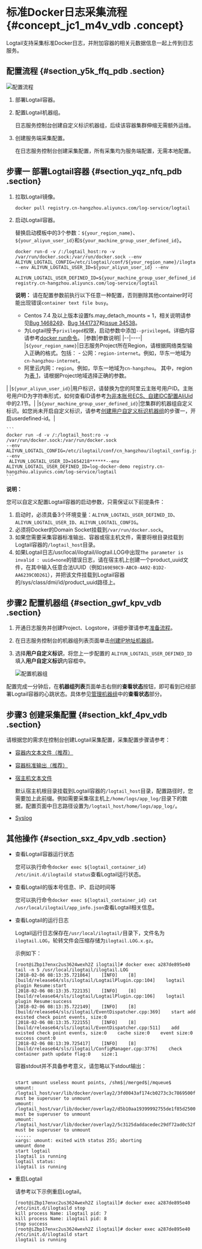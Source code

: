 # 标准Docker日志采集流程 {#concept_jc1_m4v_vdb .concept}

Logtail支持采集标准Docker日志，并附加容器的相关元数据信息一起上传到日志服务。

## 配置流程 {#section_y5k_ffq_pdb .section}

![](images/2674_zh-CN.png "配置流程")

1.  部署Logtail容器。
2.  配置Logtail机器组。

    日志服务控制台创建自定义标识机器组，后续该容器集群伸缩无需额外运维。

3.  创建服务端采集配置。

    在日志服务控制台创建采集配置，所有采集均为服务端配置，无需本地配置。


## 步骤一 部署Logtail容器 {#section_yqz_nfq_pdb .section}

1.  拉取Logtail镜像。

    ```
    docker pull registry.cn-hangzhou.aliyuncs.com/log-service/logtail
    ```

2.  启动Logtail容器。

    替换启动模板中的3个参数：`${your_region_name}`、`${your_aliyun_user_id}`和`${your_machine_group_user_defined_id}`。

    ```
    docker run-d -v /:/logtail_host:ro -v /var/run/docker.sock:/var/run/docker.sock --env 
    ALIYUN_LOGTAIL_CONFIG=/etc/ilogtail/conf/${your_region_name}/ilogtail_config.json 
    --env ALIYUN_LOGTAIL_USER_ID=${your_aliyun_user_id} --env
     ALIYUN_LOGTAIL_USER_DEFINED_ID=${your_machine_group_user_defined_id} registry.cn-hangzhou.aliyuncs.com/log-service/logtail
    ```

    **说明：** 请在配置参数前执行以下任意一种配置，否则删除其他container时可能出现错误`container text file busy`。

    -   Centos 7.4 及以上版本设置fs.may\_detach\_mounts = 1，相关说明请参见[Bug 1468249](https://bugzilla.redhat.com/show_bug.cgi?id=1468249)、[Bug 1441737](https://bugzilla.redhat.com/show_bug.cgi?id=1441737)和[issue 34538](https://github.com/moby/moby/issues/34538)。
    -   为Logtail授予`privileged`权限，启动参数中添加`--privileged`。详细内容请参考[docker run命令](https://docs.docker.com/engine/reference/run/)。
    |参数|参数说明|
    |--|----|
    |`${your_region_name}`|日志服务Project所在Region，请根据网络类型输入正确的格式。包括：    -   公网：`region-internet`。例如，华东一地域为`cn-hangzhou-internet`。
    -   阿里云内网：`region`。例如，华东一地域为`cn-hangzhou`。
其中，region为[表 1](intl.zh-CN/用户指南/Logtail采集/安装/Linux.md#table_eyz_pmv_vdb)，请根据Project地域选择正确的参数。

|
    |`${your_aliyun_user_id}`|用户标识，请替换为您的阿里云主账号用户ID。主账号用户ID为字符串形式，如何查看ID请参考[为非本账号ECS、自建IDC配置AliUid](intl.zh-CN/用户指南/Logtail采集/机器组/为非本账号ECS、自建IDC配置AliUid.md)中的2.1节。|
    |`${your_machine_group_user_defined_id}`|您集群的机器组自定义标识。如您尚未开启自定义标识，请参考[创建用户自定义标识机器组](intl.zh-CN/用户指南/Logtail采集/机器组/创建用户自定义标识机器组.md)的步骤一，开启userdefined-id。|

    ```
    docker run -d -v /:/logtail_host:ro -v /var/run/docker.sock:/var/run/docker.sock 
    --env ALIYUN_LOGTAIL_CONFIG=/etc/ilogtail/conf/cn_hangzhou/ilogtail_config.json --env
     ALIYUN_LOGTAIL_USER_ID=1654218******--env ALIYUN_LOGTAIL_USER_DEFINED_ID=log-docker-demo registry.cn-hangzhou.aliyuncs.com/log-service/logtail
    ```


**说明：** 

您可以自定义配置Logtail容器的启动参数，只需保证以下前提条件：

1.  启动时，必须具备3个环境变量：`ALIYUN_LOGTAIL_USER_DEFINED_ID`、`ALIYUN_LOGTAIL_USER_ID`、`ALIYUN_LOGTAIL_CONFIG`。
2.  必须将Docker的Domain Socket挂载到`/var/run/docker.sock`。
3.  如果您需要采集容器标准输出、容器或宿主机文件，需要将根目录挂载到Logtail容器的`/logtail_host`目录。
4.  如果Logtail日志/usr/local/ilogtail/ilogtail.LOG中出现`The parameter is invalid : uuid=none`的错误日志，请在宿主机上创建一个product\_uuid文件，在其中输入任意合法UUID（例如`169E98C9-ABC0-4A92-B1D2-AA6239C0D261`），并把该文件挂载到Logtail容器的/sys/class/dmi/id/product\_uuid路径上。

## **步骤2 配置机器组** {#section_gwf_kpv_vdb .section}

1.  开通日志服务并创建Project、Logstore，详细步骤请参考[准备流程](intl.zh-CN/用户指南/准备工作/准备流程.md)。
2.  在日志服务控制台的机器组列表页面单击[创建IP地址机器组](intl.zh-CN/用户指南/Logtail采集/机器组/创建IP地址机器组.md)。
3.  选择**用户自定义标识**，将您上一步配置的 `ALIYUN_LOGTAIL_USER_DEFINED_ID`填入**用户自定义标识**内容框中。

    ![](images/2677_zh-CN.png "配置机器组")


配置完成一分钟后，在**机器组列表**页面单击右侧的**查看状态**按钮，即可看到已经部署Logtail容器的心跳状态。具体参见[管理机器组](intl.zh-CN/用户指南/Logtail采集/机器组/管理机器组.md)中的**查看状态**部分。

## **步骤3 创建采集配置** {#section_kkf_4pv_vdb .section}

请根据您的需求在控制台创建Logtail采集配置，采集配置步骤请参考：

-   [容器内文本文件（推荐）](intl.zh-CN/用户指南/Logtail采集/容器日志采集/容器文本日志.md)
-   [容器标准输出（推荐）](intl.zh-CN/用户指南/Logtail采集/容器日志采集/容器标准输出.md)
-   [宿主机文本文件](intl.zh-CN/用户指南/Logtail采集/文本日志/采集文本日志.md)

    默认宿主机根目录挂载到Logtail容器的`/logtail_host`目录，配置路径时，您需要加上此前缀。例如需要采集宿主机上`/home/logs/app_log/`目录下的数据，配置页面中日志路径设置为`/logtail_host/home/logs/app_log/`。

-   [Syslog](intl.zh-CN/用户指南/隐藏文件夹/Syslog.md)

## 其他操作 {#section_sxz_4pv_vdb .section}

-   查看Logtail容器运行状态

    您可以执行命令`docker exec ${logtail_container_id} /etc/init.d/ilogtaild status`查看Logtail运行状态。

-   查看Logtail的版本号信息、IP、启动时间等

    您可以执行命令`docker exec ${logtail_container_id} cat /usr/local/ilogtail/app_info.json`查看Logtail相关信息。

-   查看Logtail的运行日志

    Logtail运行日志保存在`/usr/local/ilogtail/`目录下，文件名为`ilogtail.LOG`，轮转文件会压缩存储为`ilogtail.LOG.x.gz`。

    示例如下：

    ```
    [root@iZbp17enxc2us3624wexh2Z ilogtail]# docker exec a287de895e40 tail -n 5 /usr/local/ilogtail/ilogtail.LOG
    [2018-02-06 08:13:35.721864]    [INFO]    [8]    [build/release64/sls/ilogtail/LogtailPlugin.cpp:104]    logtail plugin Resume:start
    [2018-02-06 08:13:35.722135]    [INFO]    [8]    [build/release64/sls/ilogtail/LogtailPlugin.cpp:106]    logtail plugin Resume:success
    [2018-02-06 08:13:35.722149]    [INFO]    [8]    [build/release64/sls/ilogtail/EventDispatcher.cpp:369]    start add existed check point events, size:0
    [2018-02-06 08:13:35.722155]    [INFO]    [8]    [build/release64/sls/ilogtail/EventDispatcher.cpp:511]    add existed check point events, size:0    cache size:0    event size:0    success count:0
    [2018-02-06 08:13:39.725417]    [INFO]    [8]    [build/release64/sls/ilogtail/ConfigManager.cpp:3776]    check container path update flag:0    size:1
    ```

    容器stdout并不具备参考意义，请忽略以下stdout输出：

    ```
    
    start umount useless mount points, /shm$|/merged$|/mqueue$
    umount: /logtail_host/var/lib/docker/overlay2/3fd0043af174cb0273c3c7869500fbe2bdb95d13b1e110172ef57fe840c82155/merged: must be superuser to unmount
    umount: /logtail_host/var/lib/docker/overlay2/d5b10aa19399992755de1f85d25009528daa749c1bf8c16edff44beab6e69718/merged: must be superuser to unmount
    umount: /logtail_host/var/lib/docker/overlay2/5c3125daddacedec29df72ad0c52fac800cd56c6e880dc4e8a640b1e16c22dbe/merged: must be superuser to unmount
    ......
    xargs: umount: exited with status 255; aborting
    umount done
    start logtail
    ilogtail is running
    logtail status:
    ilogtail is running
    ```

-   重启Logtail

    请参考以下示例重启Logtail。

    ```
    [root@iZbp17enxc2us3624wexh2Z ilogtail]# docker exec a287de895e40 /etc/init.d/ilogtaild stop
    kill process Name: ilogtail pid: 7
    kill process Name: ilogtail pid: 8
    stop success
    [root@iZbp17enxc2us3624wexh2Z ilogtail]# docker exec a287de895e40 /etc/init.d/ilogtaild start
    ilogtail is running
    ```


